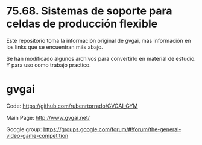 75.68. Sistemas de soporte para celdas de producción flexible
=============================================================

Este repositorio toma la información original de gvgai, más información en los links que se encuentran más abajo.

Se han modificado algunos archivos para convertirlo en material de estudio. Y para uso como trabajo practico.


gvgai
=====

Code: https://github.com/rubenrtorrado/GVGAI_GYM

Main Page:  http://www.gvgai.net/

Google group: https://groups.google.com/forum/#!forum/the-general-video-game-competition

